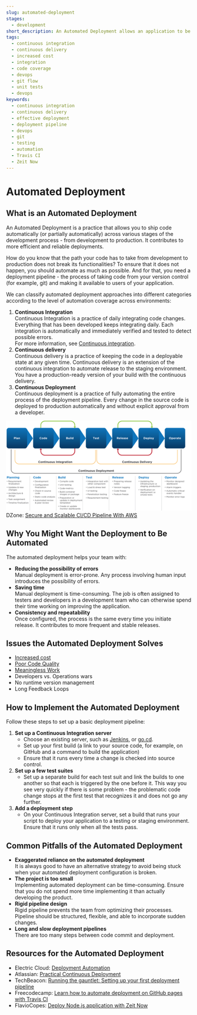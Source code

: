 ```yaml
---
slug: automated-deployment
stages:
  - development
short_description: An Automated Deployment allows an application to be deployed across various stages of the development process. It minimizes the need for manual intervention.
tags:
  - continuous integration
  - continuous delivery
  - increased cost
  - integration
  - code coverage
  - devops
  - git flow
  - unit tests
  - devops
keywords:
  - continuous integration
  - continuous delivery
  - effective deployment
  - deployment pipeline
  - devops
  - git
  - testing
  - automation
  - Travis CI
  - Zeit Now
---
```


# Automated Deployment

## What is an Automated Deployment

An Automated Deployment is a practice that allows you to ship code automatically (or partially automatically) across various stages of the development process - from development to production. It contributes to more efficient and reliable deployments.

How do you know that the path your code has to take from development to production does not break its functionalities? To ensure that it does not happen, you should automate as much as possible. And for that, you need a deployment pipeline - the process of taking code from your version control (for example, git) and making it available to users of your application.

We can classify automated deployment approaches into different categories according to the level of automation coverage across environments:

1. **Continuous Integration**  
   Continuous Integration is a practice of daily integrating code changes. Everything that has been developed keeps integrating daily. Each integration is automatically and immediately verified and tested to detect possible errors.  
   For more information, see [Continuous integration](/practices/continuous_integration).
2. **Continuous delivery**  
   Continuous delivery is a practice of keeping the code in a deployable state at any given time. Continuous delivery is an extension of the continuous integration to automate release to the staging environment. You have a production-ready version of your build with the continuous delivery.
3. **Continuous Deployment**  
   Continuous deployment is a practice of fully automating the entire process of the deployment pipeline. Every change in the source code is deployed to production automatically and without explicit approval from a developer.

![Automated Deployment](/files/automated_deployment.png)  
DZone: [Secure and Scalable CI/CD Pipeline With AWS](https://dzone.com/articles/secure-and-scalable-cicd-pipeline-with-aws)

## Why You Might Want the Deployment to Be Automated

The automated deployment helps your team with:

- **Reducing the possibility of errors**  
  Manual deployment is error-prone. Any process involving human input introduces the possibility of errors.
- **Saving time**  
  Manual deployment is time-consuming. The job is often assigned to testers and developers in a development team who can otherwise spend their time working on improving the application.
- **Consistency and repeatability**  
  Once configured, the process is the same every time you initiate release. It contributes to more frequent and stable releases.

## Issues the Automated Deployment Solves

- [Increased cost](/problems/increased_cost)
- [Poor Code Quality](/problems/poor_code_quality)
- [Meaningless Work](/problems/meaningless_work)
- Developers vs. Operations wars
- No runtime version management
- Long Feedback Loops

## How to Implement the Automated Deployment

Follow these steps to set up a basic deployment pipeline:

1. **Set up a Continuous Integration server**
   - Choose an existing server, such as [Jenkins](https://jenkins.io/), or [go.cd](https://www.gocd.org/).
   - Set up your first build (a link to your source code, for example, on GitHub and a command to build the application)
   - Ensure that it runs every time a change is checked into source control.
2. **Set up a few test suites**
   - Set up a separate build for each test suit and link the builds to one another so that each is triggered by the one before it. This way you see very quickly if there is some problem - the problematic code change stops at the first test that recognizes it and does not go any further.
3. **Add a deployment step**
   - On your Continuous Integration server, set a build that runs your script to deploy your application to a testing or staging environment. Ensure that it runs only when all the tests pass.

## Common Pitfalls of the Automated Deployment

- **Exaggerated reliance on the automated deployment**  
   It is always good to have an alternative strategy to avoid being stuck when your automated deployment configuration is broken.
- **The project is too small**  
   Implementing automated deployment can be time-consuming. Ensure that you do not spend more time implementing it than actually developing the product.
- **Rigid pipeline design**  
   Rigid pipeline prevents the team from optimizing their processes. Pipeline should be structured, flexible, and able to incorporate sudden changes.
- **Long and slow deployment pipelines**  
   There are too many steps between code commit and deployment.

## Resources for the Automated Deployment

- Electric Cloud: [Deployment Automation](http://electric-cloud.com/wiki/display/releasemanagement/Deployment+Automation)
- Atlassian: [Practical Continuous Deployment](https://www.atlassian.com/blog/continuous-delivery/practical-continuous-deployment)
- TechBeacon: [Running the gauntlet: Setting up your first deployment pipeline](https://techbeacon.com/app-dev-testing/running-gauntlet-setting-your-first-deployment-pipeline)
- Freecodecamp: [Learn how to automate deployment on GitHub pages with Travis CI](https://www.freecodecamp.org/news/learn-how-to-automate-deployment-on-github-pages-with-travis-ci/)
- FlavioCopes: [Deploy Node.js application with Zeit Now](https://flaviocopes.com/zeit-now/)
